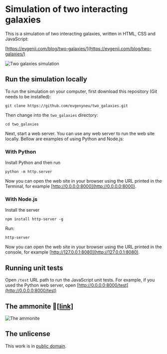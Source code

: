 # Simulation of two interacting galaxies

This is a simulation of two interacting galaxies, written in HTML, CSS and JavaScript:

[https://evgenii.com/blog/two-galaxies/](https://evgenii.com/blog/two-galaxies/)

![Two galaxies simulation](https://github.com/evgenyneu/two_galaxies/raw/master/images_docs/two_galaxies.jpg)


## Run the simulation locally

To run the simulation on your computer, first download this repository (Git needs to be installed):

```
git clone https://github.com/evgenyneu/two_galaxies.git
```

Then change into the `two_galaxies` directory:

```
cd two_galaxies
```

Next, start a web server. You can use any web server to run the web site locally. Bellow are examples of using Python and Node.js:


### With Python

Install Python and then run

```
python -m http.server
```

Now you can open the web site in your browser using the URL printed in the Terminal, for example [http://0.0.0.0:8000](http://0.0.0.0:8000).


### With Node.js

Install the server

```
npm install http-server -g
```

Run:

```
http-server
```

Now you can open the web site in your browser using the URL printed in the console, for example [http://127.0.0.1:8080](http://127.0.0.1:8080).


## Running unit tests

Open `/test` URL path to run the JavaScript unit tests. For example, if you used the Python web server, open [http://0.0.0.0:8000/test](http://0.0.0.0:8000/test)

## The ammonite 🦑[[link]](https://evgenii.com/files/2020/08/two_galaxies/?numberOfRings=63%2C0&masses=1%2C1&minimalGalaxySeparation=66.48&eccentricity=0.6&ringSeparation=3&ringMultiplier=8&galaxyInclinationAnglesDegree=184%2C115&rotationMatrix=-0.98%2C-0.07%2C-0.09%2C0%2C0.07%2C-0.99%2C0.11%2C0%2C-0.1%2C0.1%2C0.98%2C0%2C0%2C0%2C0%2C1&cameraDistance=431.49)

![The ammonite](https://github.com/evgenyneu/two_galaxies/raw/master/images_docs/ammonite.jpg)



## The unlicense

This work is in [public domain](LICENSE).

